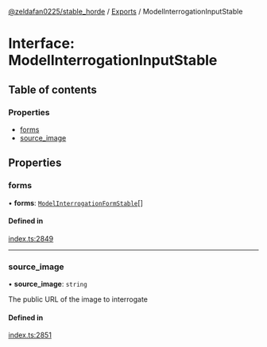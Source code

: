 [@zeldafan0225/stable_horde](../README.md) / [Exports](../modules.md) / ModelInterrogationInputStable

# Interface: ModelInterrogationInputStable

## Table of contents

### Properties

- [forms](ModelInterrogationInputStable.md#forms)
- [source\_image](ModelInterrogationInputStable.md#source_image)

## Properties

### forms

• **forms**: [`ModelInterrogationFormStable`](ModelInterrogationFormStable.md)[]

#### Defined in

[index.ts:2849](https://github.com/ZeldaFan0225/stable_horde/blob/c25ea19/index.ts#L2849)

___

### source\_image

• **source\_image**: `string`

The public URL of the image to interrogate

#### Defined in

[index.ts:2851](https://github.com/ZeldaFan0225/stable_horde/blob/c25ea19/index.ts#L2851)
